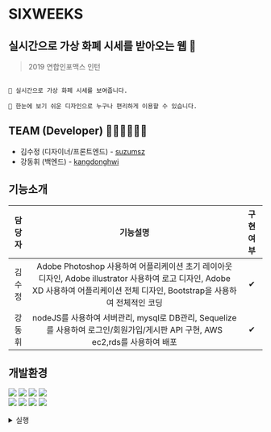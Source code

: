 # SIXWEEKS
## 실시간으로 가상 화폐 시세를 받아오는 웹 💸
> 2019 연합인포맥스 인턴

```

📌 실시간으로 가상 화페 시세를 보여줍니다. 

📌 한눈에 보기 쉬운 디자인으로 누구나 편리하게 이용할 수 있습니다.

```

## TEAM (Developer) 👩🏻‍💻👨🏻‍💻
- 김수정 (디자이너/프론트엔드) - [suzumsz](https://github.com/suzumsz)  
- 강동휘 (백엔드) - [kangdonghwi](https://github.com/kangdonghwi)  

## 기능소개 
|  담당자  |   기능설명   |   구현여부   |                              
| :----------: | :----------------: | :----------: |
|김수정| Adobe Photoshop 사용하여 어플리케이션 초기 레이아웃 디자인, Adobe illustrator 사용하여 로고 디자인, Adobe XD 사용하여 어플리케이션 전체 디자인, Bootstrap을 사용하여 전체적인 코딩 | ✔ |
|강동휘| nodeJS를 사용하여 서버관리, mysql로 DB관리, Sequelize를 사용하여 로그인/회원가입/게시판 API 구현, AWS ec2,rds를 사용하여 배포 | ✔ |

## 개발환경
<img src="https://img.shields.io/badge/Node.js-339933?logo=Node.js&logoColor=white"> <img src="https://img.shields.io/badge/MySQL-4479A1?logo=MySQL&logoColor=white"> <img src="https://img.shields.io/badge/Next.js-000000?logo=Next.js&logoColor=white"> <img src="https://img.shields.io/badge/React-61DAFB?logo=React&logoColor=white">   
<img src="https://img.shields.io/badge/Bootstrap-7952B3?logo=Bootstrap&logoColor=white"> <img src="https://img.shields.io/badge/Photoshop-31A8FF?logo=Adobe-Photoshop&logoColor=white"> <img src="https://img.shields.io/badge/Illustrator-FF9A00?logo=Adobe-Illustrator&logoColor=white"> <img src="https://img.shields.io/badge/XD-FF61F6?logo=Adobe-XD&logoColor=white">

<details>
<summary> 실행 </summary>
<div markdown="1">

```
npm run dev
```

</div>
</details>
